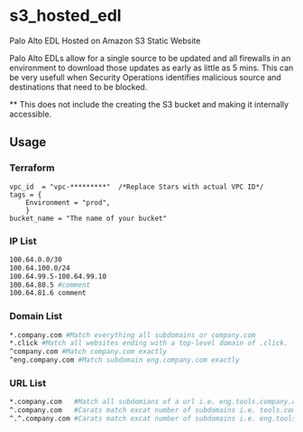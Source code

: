 # s3_hosted_edl
Palo Alto EDL Hosted on Amazon S3 Static Website

Palo Alto EDLs allow for a single source to be updated and all firewalls in an environment to download those updates as early as little as 5 mins.  This can be very usefull when Security Operations identifies malicious source and destinations that need to be blocked.

** This does not include the creating the S3 bucket and making it internally accessible.
## Usage
### Terraform
```hcl
vpc_id  = "vpc-*********"  /*Replace Stars with actual VPC ID*/
tags = {
    Environment = "prod",
    }
bucket_name = "The name of your bucket"
```
### IP List
```sh
100.64.0.0/30
100.64.100.0/24
100.64.99.5-100.64.99.10
100.64.80.5 #comment
100.64.81.6 comment
```
### Domain List
```sh
*.company.com #Match everything all subdomains or company.com
*.click #Match all websites ending with a top-level domain of .click. 
^company.com #Match company.com exactly
^eng.company.com #Match subdomain eng.company.com exactly
```
### URL List
```sh
*.company.com   #Match all subdomians of a url i.e. eng.tools.company.com, support.tools.company.com, docs.company.com
^.company.com   #Carats match excat number of subdomains i.e. tools.company.com
^.^.company.com #Carats match excat number of subdomains i.e. eng.tools.company.com
```
